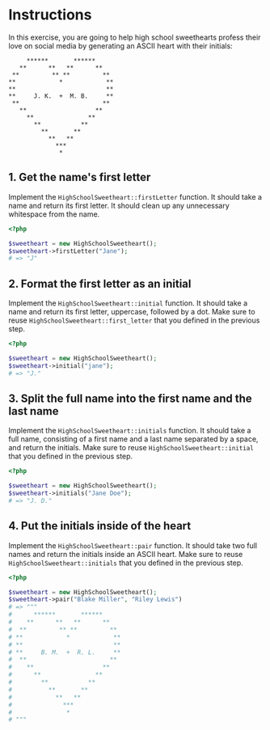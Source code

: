 # Instructions

In this exercise, you are going to help high school sweethearts profess their love on social media by generating an ASCII heart with their initials:

```
     ******       ******
   **      **   **      **
 **         ** **         **
**            *            **
**                         **
**     J. K.  +  M. B.     **
 **                       **
   **                   **
     **               **
       **           **
         **       **
           **   **
             ***
              *
```

## 1. Get the name's first letter

Implement the `HighSchoolSweetheart::firstLetter` function.
It should take a name and return its first letter.
It should clean up any unnecessary whitespace from the name.

```php
<?php

$sweetheart = new HighSchoolSweetheart();
$sweetheart->firstLetter("Jane");
# => "J"
```

## 2. Format the first letter as an initial

Implement the `HighSchoolSweetheart::initial` function.
It should take a name and return its first letter, uppercase, followed by a dot.
Make sure to reuse `HighSchoolSweetheart::first_letter` that you defined in the previous step.

```php
<?php

$sweetheart = new HighSchoolSweetheart();
$sweetheart->initial("jane");
# => "J."
```

## 3. Split the full name into the first name and the last name

Implement the `HighSchoolSweetheart::initials` function.
It should take a full name, consisting of a first name and a last name separated by a space, and return the initials.
Make sure to reuse `HighSchoolSweetheart::initial` that you defined in the previous step.

```php
<?php

$sweetheart = new HighSchoolSweetheart();
$sweetheart->initials("Jane Doe");
# => "J. D."
```

## 4. Put the initials inside of the heart

Implement the `HighSchoolSweetheart::pair` function.
It should take two full names and return the initials inside an ASCII heart.
Make sure to reuse `HighSchoolSweetheart::initials` that you defined in the previous step.

```php
<?php

$sweetheart = new HighSchoolSweetheart();
$sweetheart->pair("Blake Miller", "Riley Lewis")
# => """
#      ******       ******
#    **      **   **      **
#  **         ** **         **
# **            *            **
# **                         **
# **     B. M.  +  R. L.     **
#  **                       **
#    **                   **
#      **               **
#        **           **
#          **       **
#            **   **
#              ***
#               *
# """
```
